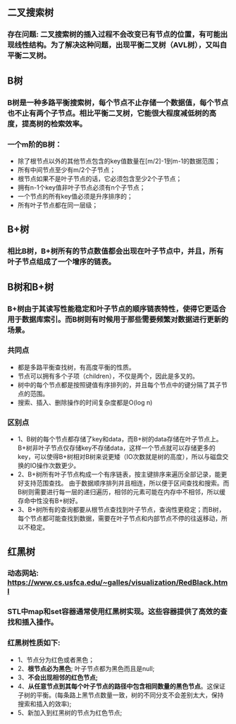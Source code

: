 ## 二叉搜索树
### 存在问题: 二叉搜索树的插入过程不会改变已有节点的位置，有可能出现线性结构。为了解决这种问题，出现平衡二叉树（AVL树），又叫自平衡二叉树。

## B树
### B树是一种多路平衡搜索树，每个节点不止存储一个数据值，每个节点也不止有两个子节点。相比平衡二叉树，它能很大程度减低树的高度，提高树的检索效率。
### 一个m阶的B树：
- 除了根节点以外的其他节点包含的key值数量在[m/2]-1到m-1的数据范围；
- 所有中间节点至少有m/2个子节点；
- 根节点如果不是叶子节点的话，它必须包含至少2个子节点；
- 拥有n-1个key值非叶子节点必须有n个子节点；
- 一个节点的所有key值必须是升序排序的；
- 所有叶子节点都在同一层级；

## B+树
### 相比B树，B+树所有的节点数值都会出现在叶子节点中，并且，所有叶子节点组成了一个增序的链表。

## B树和B+树

### B+树由于其读写性能稳定和叶子节点的顺序链表特性，使得它更适合用于数据库索引。而B树则有时候用于那些需要频繁对数据进行更新的场景。

### 共同点
- 都是多路平衡查找树，有高度平衡的性质。
- 节点可以拥有多个子项（children），不仅是两个，因此是多叉的。
- 树中的每个节点都是按照键值有序排列的，并且每个节点中的键分隔了其子节点的范围。
- 搜索、插入、删除操作的时间复杂度都是O(log n)

### 区别点
- 1、B树的每个节点都存储了key和data，而B+树的data存储在叶子节点上。B+树非叶子节点仅存储key不存储data，这样一个节点就可以存储更多的key，可以使得B+树相对B树来说更矮（IO次数就是树的高度），所以与磁盘交换的IO操作次数更少。
- 2、B+树所有叶子节点构成一个有序链表，按主键排序来遍历全部记录，能更好支持范围查找。
由于数据顺序排列并且相连，所以便于区间查找和搜索。而B树则需要进行每一层的递归遍历，相邻的元素可能在内存中不相邻，所以缓存命中性没有B+树好。
- 3、B+树所有的查询都要从根节点查找到叶子节点，查询性更稳定；而B树，每个节点都可能查找到数据，需要在叶子节点和内部节点不停的往返移动，所以不稳定。

## 红黑树
### 动态网站: https://www.cs.usfca.edu/~galles/visualization/RedBlack.html
### STL中map和set容器通常使用红黑树实现。这些容器提供了高效的查找和插入操作。

### 红黑树性质如下:
- 1、节点分为红色或者黑色；
- 2、**根节点必为黑色**; 叶子节点都为黑色而且是null; 
- 3、**不会出现相邻的红色节点;**
- 4、**从任意节点到其每个叶子节点的路径中包含相同数量的黑色节点**。这保证子树的平衡。(每条路上黑节点数量一致，树的不同分支不会差别太大，保持搜索和插入的效率);
- 5、新加入到红黑树的节点为红色节点;








